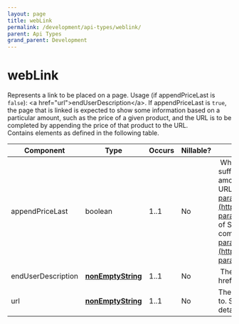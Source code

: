 ```yaml
---
layout: page
title: webLink
permalink: /development/api-types/weblink/
parent: Api Types
grand_parent: Development
---
```




# webLink 

Represents a link to be placed on a page. Usage (if appendPriceLast is
`false`): \<a href="url"\>endUserDescription\</a\>. If appendPriceLast
is `true`, the page that is linked is expected to show some information
based on a particular amount, such as the price of a given product, and
the URL is to be completed by appending the price of that product to the
URL.  
Contains elements as defined in the following table.

| Component          | Type                                   | Occurs | Nillable? | Description                                                                                                                                                                                                                                                                                                                            |
|--------------------|----------------------------------------|--------|-----------|----------------------------------------------------------------------------------------------------------------------------------------------------------------------------------------------------------------------------------------------------------------------------------------------------------------------------------------|
| appendPriceLast    | boolean                                | 1..1   | No        |  Whether or not the URL needs to be suffixed by an amount. Note: the amount is an integer! The web link URL "[http://site.com/cgi?param1=1&price=](http://site.com/cgi?param1=1&price=)" and an amount of SEK 999.90 would give the complete URL "[http://site.com/cgi?param1=1&price=1000](http://site.com/cgi?param1=1&price=1000)". |
| endUserDescription | **[nonEmptyString](/development/api-types/simple-types/)**  | 1..1   | No        |  The link description. (\<a href="url"\>endUserDescription\</a\>)                                                                                                                                                                                                                                                                      |
| url                | [**nonEmptyString**](/development/api-types/simple-types/)  | 1..1   | No        | The possibly incomplete URL to link to. See appendPriceLast for more details!                                                                                                                                                                                                                                                          |

